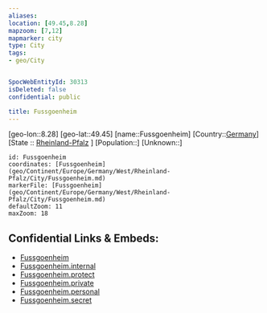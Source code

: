 ```yaml
---
aliases: 
location: [49.45,8.28]
mapzoom: [7,12] 
mapmarker: city 
type: City
tags:
- geo/City


SpocWebEntityId: 30313
isDeleted: false
confidential: public

title: Fussgoenheim
---
```

[geo-lon::8.28]
[geo-lat::49.45]
[name::Fussgoenheim]
[Country::[Germany](geo/Continent/Europe/Germany.md)]
[State :: [Rheinland-Pfalz](geo/Continent/Europe/Germany/West/Rheinland-Pfalz.md) ]
[Population::]
[Unknown::]


```leaflet
id: Fussgoenheim
coordinates: [Fussgoenheim](geo/Continent/Europe/Germany/West/Rheinland-Pfalz/City/Fussgoenheim.md)
markerFile: [Fussgoenheim](geo/Continent/Europe/Germany/West/Rheinland-Pfalz/City/Fussgoenheim.md)
defaultZoom: 11 
maxZoom: 18
```


## Confidential Links & Embeds: 
- [Fussgoenheim](../../../../../../../../_public/geo/Continent/Europe/Germany/West/Rheinland-Pfalz/City/Fussgoenheim.md) 
- [Fussgoenheim.internal](../../../../../../../../_internal/geo/Continent/Europe/Germany/West/Rheinland-Pfalz/City/Fussgoenheim.internal.md) 
- [Fussgoenheim.protect](../../../../../../../../_protect/geo/Continent/Europe/Germany/West/Rheinland-Pfalz/City/Fussgoenheim.protect.md) 
- [Fussgoenheim.private](../../../../../../../../_private/geo/Continent/Europe/Germany/West/Rheinland-Pfalz/City/Fussgoenheim.private.md) 
- [Fussgoenheim.personal](../../../../../../../../_personal/geo/Continent/Europe/Germany/West/Rheinland-Pfalz/City/Fussgoenheim.personal.md) 
- [Fussgoenheim.secret](../../../../../../../../_secret/geo/Continent/Europe/Germany/West/Rheinland-Pfalz/City/Fussgoenheim.secret.md) 
